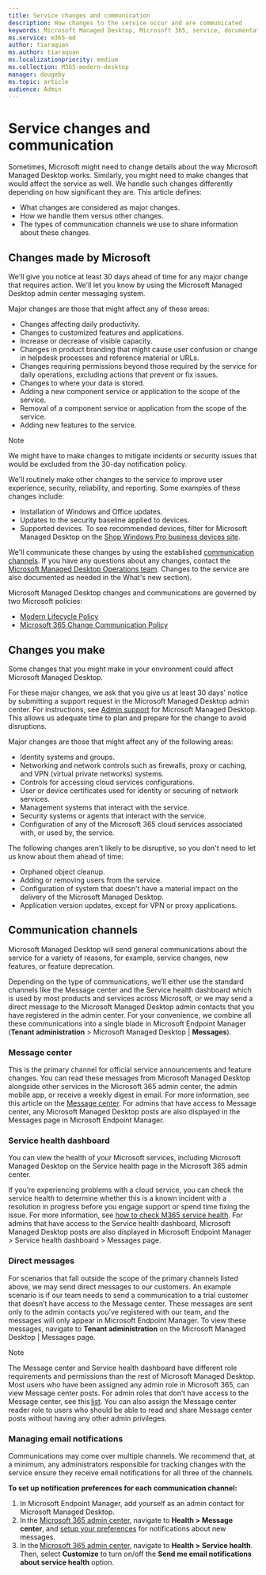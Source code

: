```yaml
---
title: Service changes and communication
description: How changes to the service occur and are communicated
keywords: Microsoft Managed Desktop, Microsoft 365, service, documentation
ms.service: m365-md
author: tiaraquan
ms.author: tiaraquan
ms.localizationpriority: medium
ms.collection: M365-modern-desktop
manager: dougeby
ms.topic: article
audience: Admin
---
```


# Service changes and communication

Sometimes, Microsoft might need to change details about the way Microsoft Managed Desktop works. Similarly, you might need to make changes that would affect the service as well. We handle such changes differently depending on how significant they are. This article defines:

- What changes are considered as major changes.
- How we handle them versus other changes.
- The types of communication channels we use to share information about these changes.

## Changes made by Microsoft

We'll give you notice at least 30 days ahead of time for any major change that requires action. We'll let you know by using the Microsoft Managed Desktop admin center messaging system.

Major changes are those that might affect any of these areas:

- Changes affecting daily productivity.
- Changes to customized features and applications.
- Increase or decrease of visible capacity.
- Changes in product branding that might cause user confusion or change in helpdesk processes and reference material or URLs.
- Changes requiring permissions beyond those required by the service for daily operations, excluding actions that prevent or fix issues.
- Changes to where your data is stored.
- Adding a new component service or application to the scope of the service.
- Removal of a component service or application from the scope of the service.
- Adding new features to the service.

> [!NOTE]
> We might have to make changes to mitigate incidents or security issues that would be excluded from the 30-day notification policy.

We'll routinely make other changes to the service to improve user experience, security, reliability, and reporting. Some examples of these changes include:

- Installation of Windows and Office updates.
- Updates to the security baseline applied to devices.
- Supported devices. To see recommended devices, filter for Microsoft Managed Desktop on the [Shop Windows Pro business devices site](https://www.microsoft.com/windows/business/devices).

We'll communicate these changes by using the established [communication channels](#communication-channels). If you have any questions about any changes, contact the [Microsoft Managed Desktop Operations team](../operate/support-request.md). Changes to the service are also documented as needed in the What's new section).

Microsoft Managed Desktop changes and communications are governed by two Microsoft policies:

- [Modern Lifecycle Policy](/lifecycle/policies/modern)
- [Microsoft 365 Change Communication Policy](/microsoft-365/admin/manage/message-center?view=o365-worldwide&preserve-view=true)

## Changes you make

Some changes that you might make in your environment could affect Microsoft Managed Desktop.

For these major changes, we ask that you give us at least 30 days' notice by submitting a support request in the Microsoft Managed Desktop admin center. For instructions, see [Admin support](../operate/support-request.md) for Microsoft Managed Desktop. This allows us adequate time to plan and prepare for the change to avoid disruptions.

Major changes are those that might affect any of the following areas:

- Identity systems and groups.
- Networking and network controls such as firewalls, proxy or caching, and VPN (virtual private networks) systems.
- Controls for accessing cloud services configurations.
- User or device certificates used for identity or securing of network services.
- Management systems that interact with the service.
- Security systems or agents that interact with the service.
- Configuration of any of the Microsoft 365 cloud services associated with, or used by, the service.

The following changes aren't likely to be disruptive, so you don't need to let us know about them ahead of time:

- Orphaned object cleanup.
- Adding or removing users from the service.
- Configuration of system that doesn't have a material impact on the delivery of the Microsoft Managed Desktop.
- Application version updates, except for VPN or proxy applications.

## Communication channels

Microsoft Managed Desktop will send general communications about the service for a variety of reasons, for example, service changes, new features, or feature deprecation.

Depending on the type of communications, we’ll either use the standard channels like the Message center and the Service health dashboard which is used by most products and services across Microsoft, or we may send a direct message to the Microsoft Managed Desktop admin contacts that you have registered in the admin center. For your convenience, we combine all these communications into a single blade in Microsoft Endpoint Manager (**Tenant administration** > Microsoft Managed Desktop | **Messages**).

### Message center

This is the primary channel for official service announcements and feature changes. You can read these messages from Microsoft Managed Desktop alongside other services in the Microsoft 365 admin center, the admin mobile app, or receive a weekly digest in email. For more information, see this article on the [Message center](/microsoft-365/admin/manage/message-center?view=o365-worldwide&preserve-view=true). For admins that have access to Message center, any Microsoft Managed Desktop posts are also displayed in the Messages page in Microsoft Endpoint Manager.

### Service health dashboard

You can view the health of your Microsoft services, including Microsoft Managed Desktop on the Service health page in the Microsoft 365 admin center.

If you’re experiencing problems with a cloud service, you can check the service health to determine whether this is a known incident with a resolution in progress before you engage support or spend time fixing the issue. For more information, see [how to check M365 service health](/microsoft-365/enterprise/view-service-health). For admins that have access to the Service health dashboard, Microsoft Managed Desktop posts are also displayed in Microsoft Endpoint Manager > Service health dashboard > Messages page.

### Direct messages

For scenarios that fall outside the scope of the primary channels listed above, we may send direct messages to our customers. An example scenario is if our team needs to send a communication to a trial customer that doesn’t have access to the Message center. These messages are sent only to the admin contacts you’ve registered with our team, and the messages will only appear in Microsoft Endpoint Manager. To view these messages, navigate to **Tenant administration** on the Microsoft Managed Desktop | Messages page.

> [!NOTE]
> The Message center and Service health dashboard have different role requirements and permissions than the rest of Microsoft Managed Desktop. Most users who have been assigned any admin role in Microsoft 365, can view Message center posts. For admin roles that don’t have access to the Message center, see this [list](/microsoft-365/admin/manage/message-center?preserve-view=true&view=o365-worldwide#admin-roles-that-dont-have-access-to-the-message-center). You can also assign the Message center reader role to users who should be able to read and share Message center posts without having any other admin privileges.

### Managing email notifications

Communications may come over multiple channels. We recommend that, at a minimum, any administrators responsible for tracking changes with the service ensure they receive email notifications for all three of the channels.  

**To set up notification preferences for each communication channel:**

1. In Microsoft Endpoint Manager, add yourself as an admin contact for Microsoft Managed Desktop.
1. In the [Microsoft 365 admin center](https://go.microsoft.com/fwlink/p/?linkid=2024339), navigate to **Health > Message center**, and [setup your preferences](/microsoft-365/admin/manage/message-center?preserve-view=true&view=o365-worldwide#preferences) for notifications about new messages.
1. In the [Microsoft 365 admin center](https://go.microsoft.com/fwlink/p/?linkid=2024339), navigate to **Health > Service health**. Then, select **Customize** to turn on/off the **Send me email notifications about service health** option.

